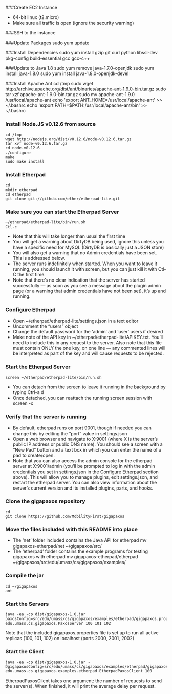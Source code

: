 ###Create EC2 Instance
 - 64-bit linux (t2.micro)
 - Make sure all traffic is open (ignore the security warning)

###SSH to the instance

###Update Packages
    sudo yum update

###Install Dependencies
    sudo yum install gzip git curl python libssl-dev pkg-config build-essential gcc gcc-c++

###Update to Java 1.8
    sudo yum remove java-1.7.0-openjdk
    sudo yum install java-1.8.0
    sudo yum install java-1.8.0-openjdk-devel

###Install Apache Ant
    cd /tmp
    sudo wget http://archive.apache.org/dist/ant/binaries/apache-ant-1.9.0-bin.tar.gz
    sudo tar xzf apache-ant-1.9.0-bin.tar.gz
    sudo mv apache-ant-1.9.0 /usr/local/apache-ant
    echo 'export ANT_HOME=/usr/local/apache-ant' >> ~/.bashrc
    echo 'export PATH=$PATH:/usr/local/apache-ant/bin' >> ~/.bashrc

### Install Node.JS v0.12.6 from source
    cd /tmp
    wget http://nodejs.org/dist/v0.12.6/node-v0.12.6.tar.gz
    tar xvf node-v0.12.6.tar.gz
    cd node-v0.12.6
    ./configure
    make
    sudo make install

### Install Etherpad
    cd
    mkdir etherpad
    cd etherpad
    git clone git://github.com/ether/etherpad-lite.git

### Make sure you can start the Etherpad Server
    ~/etherpad/etherpad-lite/bin/run.sh
    Ctl-c
    
 - Note that this will take longer than usual the first time
 - You will get a warning about DirtyDB being used, ignore this unless you have a specific need for MySQL (DirtyDB is basically just a JSON store)
 - You will also get a warning that no Admin credentials have been set.  This is addressed below. 
 - The server runs indefinitely when started.  When you want to leave it running, you should launch it with screen, but you can just kill it with Ctl-C the first time.
 - Note that there’s no clear indication that the server has started successfully — as soon as you see a message about the plugin admin page (or a warning that admin credentials have not been set), it’s up and running.



### Configure Etherpad
 - Open ~/etherpad/etherpad-lite/settings.json in a text editor
 - Uncomment the “users” object
 - Change the default password for the ‘admin’ and ‘user’ users if desired
 - Make note of the API key in ~/etherpad/etherpad-lite/APIKEY.txt.  You’ll need to include this in any request to the server.  Also note that this file must contain ONLY the one key, on one line — any commented lines will be interpreted as part of the key and will cause requests to be rejected.

### Start the Etherpad Server
    screen ~/etherpad/etherpad-lite/bin/run.sh
 - You can detach from the screen to leave it running in the background by typing Ctrl-a d
 - Once detached, you can reattach the running screen session with screen -x

### Verify that the server is running
 - By default, etherpad runs on port 9001, though if needed you can change this by editing the “port” value in settings.json
 - Open a web browser and navigate to X:9001 (where X is the server’s public IP address or public DNS name).  You should see a screen with a “New Pad” button and a text box in which you can enter the name of a pad to create/open.
 - Note that you can also access the admin console for the etherpad server at X:9001/admin (you’ll be prompted to log in with the admin credentials you set in settings.json in the Configure Etherpad section above).  This will allow you to manage plugins, edit settings.json, and restart the etherpad server.  You can also view information about the server’s current version and its installed plugins, parts, and hooks.

### Clone the gigapaxos repository
    cd
    git clone https://github.com/MobilityFirst/gigapaxos

### Move the files included with this README into place
 - The ‘net’ folder included contains the Java API for etherpad
    mv gigapaxos-etherpad/net ~/gigapaxos/src/
 - The ‘etherpad’ folder contains the example programs for testing gigapaxos with etherpad
    mv gigapaxos-etherpad/etherpad ~/gigapaxos/src/edu/umass/cs/gigapaxos/examples/

### Compile the jar
    cd ~/gigapaxos
    ant

### Start the Servers
    java -ea -cp dist/gigapaxos-1.0.jar paxosConfig=src/edu/umass/cs/gigapaxos/examples/etherpad/gigapaxos.properties edu.umass.cs.gigapaxos.PaxosServer 100 101 102

Note that the included gigapaxos.properties file is set up to run all active replicas (100, 101, 102) on localhost (ports 2000, 2001, 2002)

### Start the Client
    java -ea -cp dist/gigapaxos-1.0.jar -DgigapaxosConfig=src/edu/umass/cs/gigapaxos/examples/etherpad/gigapaxos.properties edu.umass.cs.gigapaxos.examples.etherpad.EtherpadPaxosClient 100

EtherpadPaxosClient takes one argument: the number of requests to send the server(s).  When finished, it will print the average delay per request.
